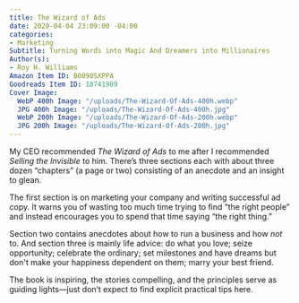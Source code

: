 ```yaml
---
title: The Wizard of Ads
date: 2020-04-04 23:09:00 -04:00
categories:
- Marketing
Subtitle: Turning Words into Magic And Dreamers into Millionaires
Author(s):
- Roy H. Williams
Amazon Item ID: B0090SXPPA
Goodreads Item ID: 18741909
Cover Image:
  WebP 400h Image: "/uploads/The-Wizard-Of-Ads-400h.webp"
  JPG 400h Image: "/uploads/The-Wizard-Of-Ads-400h.jpg"
  WebP 200h Image: "/uploads/The-Wizard-Of-Ads-200h.webp"
  JPG 200h Image: "/uploads/The-Wizard-Of-Ads-200h.jpg"
---
```


My CEO recommended *The Wizard of Ads* to me after I recommended *Selling the Invisible* to him. There’s three sections each with about three dozen “chapters” (a page or two) consisting of an anecdote and an insight to glean.

The first section is on marketing your company and writing successful ad copy. It warns you of wasting too much time trying to find “the right people” and instead encourages you to spend that time saying “the right thing.”

Section two contains anecdotes about how to run a business and how *not* to. And section three is mainly life advice: do what you love; seize opportunity; celebrate the ordinary; set milestones and have dreams but don't make your happiness dependent on them; marry your best friend.

The book is inspiring, the stories compelling, and the principles serve as guiding lights—just don’t expect to find explicit practical tips here.